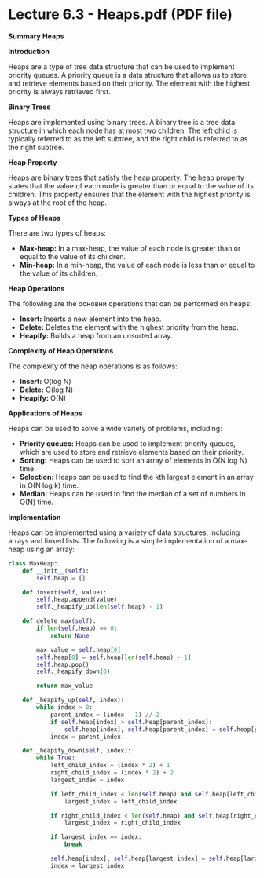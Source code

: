 # Lecture 6.3 - Heaps.pdf (PDF file)

**Summary**
**Heaps**

**Introduction**

Heaps are a type of tree data structure that can be used to implement priority queues. A priority queue is a data structure that allows us to store and retrieve elements based on their priority. The element with the highest priority is always retrieved first.

**Binary Trees**

Heaps are implemented using binary trees. A binary tree is a tree data structure in which each node has at most two children. The left child is typically referred to as the left subtree, and the right child is referred to as the right subtree.

**Heap Property**

Heaps are binary trees that satisfy the heap property. The heap property states that the value of each node is greater than or equal to the value of its children. This property ensures that the element with the highest priority is always at the root of the heap.

**Types of Heaps**

There are two types of heaps:

* **Max-heap:** In a max-heap, the value of each node is greater than or equal to the value of its children.
* **Min-heap:** In a min-heap, the value of each node is less than or equal to the value of its children.

**Heap Operations**

The following are the основни operations that can be performed on heaps:

* **Insert:** Inserts a new element into the heap.
* **Delete:** Deletes the element with the highest priority from the heap.
* **Heapify:** Builds a heap from an unsorted array.

**Complexity of Heap Operations**

The complexity of the heap operations is as follows:

* **Insert:** O(log N)
* **Delete:** O(log N)
* **Heapify:** O(N)

**Applications of Heaps**

Heaps can be used to solve a wide variety of problems, including:

* **Priority queues:** Heaps can be used to implement priority queues, which are used to store and retrieve elements based on their priority.
* **Sorting:** Heaps can be used to sort an array of elements in O(N log N) time.
* **Selection:** Heaps can be used to find the kth largest element in an array in O(N log k) time.
* **Median:** Heaps can be used to find the median of a set of numbers in O(N) time.

**Implementation**

Heaps can be implemented using a variety of data structures, including arrays and linked lists. The following is a simple implementation of a max-heap using an array:

```python
class MaxHeap:
    def __init__(self):
        self.heap = []

    def insert(self, value):
        self.heap.append(value)
        self._heapify_up(len(self.heap) - 1)

    def delete_max(self):
        if len(self.heap) == 0:
            return None

        max_value = self.heap[0]
        self.heap[0] = self.heap[len(self.heap) - 1]
        self.heap.pop()
        self._heapify_down(0)

        return max_value

    def _heapify_up(self, index):
        while index > 0:
            parent_index = (index - 1) // 2
            if self.heap[index] > self.heap[parent_index]:
                self.heap[index], self.heap[parent_index] = self.heap[parent_index], self.heap[index]
            index = parent_index

    def _heapify_down(self, index):
        while True:
            left_child_index = (index * 2) + 1
            right_child_index = (index * 2) + 2
            largest_index = index

            if left_child_index < len(self.heap) and self.heap[left_child_index] > self.heap[largest_index]:
                largest_index = left_child_index

            if right_child_index < len(self.heap) and self.heap[right_child_index] > self.heap[largest_index]:
                largest_index = right_child_index

            if largest_index == index:
                break

            self.heap[index], self.heap[largest_index] = self.heap[largest_index], self.heap[index]
            index = largest_index
```
